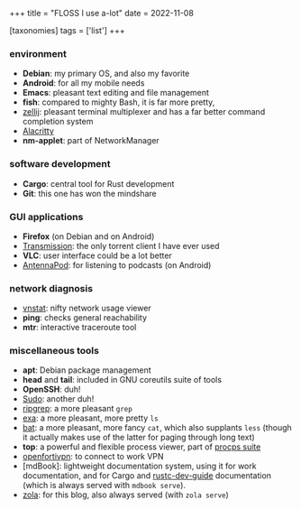 +++
title = "FLOSS I use a-lot"
date = 2022-11-08

[taxonomies]
tags = ['list']
+++


### environment

- __Debian__: my primary OS, and also my favorite
- __Android__: for all my mobile needs
- __Emacs__: pleasant text editing and file management
- __fish__: compared to mighty Bash, it is far more pretty,
- [zellij]: pleasant terminal multiplexer
   and has a far better command completion system
- [Alacritty]
- __nm-applet__: part of NetworkManager

### software development

- __Cargo__: central tool for Rust development
- __Git__: this one has won the mindshare

### GUI applications

- __Firefox__ (on Debian and on Android)
- [Transmission]: the only torrent client I have ever used
- __VLC__: user interface could be a lot better
- [AntennaPod]: for listening to podcasts (on Android)

### network diagnosis
- [vnstat]: nifty network usage viewer
- __ping__: checks general reachability
- __mtr__: interactive traceroute tool

### miscellaneous tools

- __apt__: Debian package management
- __head__ and __tail__: included in GNU coreutils suite of tools
- __OpenSSH__: duh!
- [Sudo]: another duh!
- [ripgrep]: a more pleasant `grep`
- [exa]: a more pleasant, more pretty `ls`
- [bat]: a more pleasant, more fancy `cat`, which also supplants `less`
  (though it actually makes use of the latter for paging through long text)
- __top__: a powerful and flexible process viewer, part of [procps suite]
- [openfortivpn]: to connect to work VPN
- [mdBook]: lightweight documentation system,
  using it for work  documentation,
  and for Cargo and [rustc-dev-guide] documentation
  (which is always served with `mdbook serve`).
- [zola]: for this blog, also always served (with `zola serve`)

[I used to maintain it]: http://tshepang.github.io/tags/wajig
[Transmission]: http://www.transmissionbt.com
[ripgrep]: http://blog.burntsushi.net/ripgrep
[Sudo]: @/project-of-note-sudo.md
[vnstat]: http://humdi.net/vnstat
[exa]: https://the.exa.website
[bat]: https://crates.io/crates/bat
[procps suite]: https://gitlab.com/procps-ng/procps
[miniserve]: https://github.com/svenstaro/miniserve
[Alacritty]: https://github.com/alacritty/alacritty
[openfortivpn]: https://github.com/adrienverge/openfortivpn
[AntennaPod]: https://antennapod.org
[zola]: https://github.com/getzola/zola
[rustc-dev-guide]: https://github.com/rust-lang/rustc-dev-guide
[zellij]: https://github.com/zellij-org/zellij
